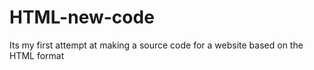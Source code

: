 # HTML-new-code
Its my first attempt at making a source code for a website based on the HTML format
